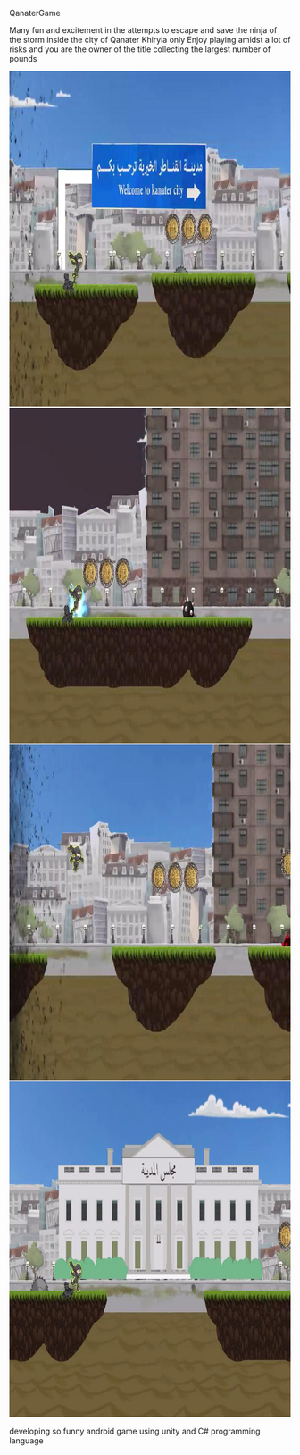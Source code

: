 
QanaterGame

Many fun and excitement in the attempts to escape and save the ninja of the storm inside the city of Qanater Khiryia only Enjoy playing amidst 
a lot of risks and you are the owner of the title collecting the largest number of pounds

<img src="https://github.com/ahmediabdulazeem/qanaterGame/blob/master/ninjaShots/1.jpg" width="800" height="600" /> <img src="https://github.com/ahmediabdulazeem/qanaterGame/blob/master/ninjaShots/2.jpg" width="800" height="600" /> <img src="https://github.com/ahmediabdulazeem/qanaterGame/blob/master/ninjaShots/3.jpg" width="800" height="600" /> <img src="https://github.com/ahmediabdulazeem/qanaterGame/blob/master/ninjaShots/4.jpg" width="800" height="600" />

developing so funny android game using unity and C# programming language 
